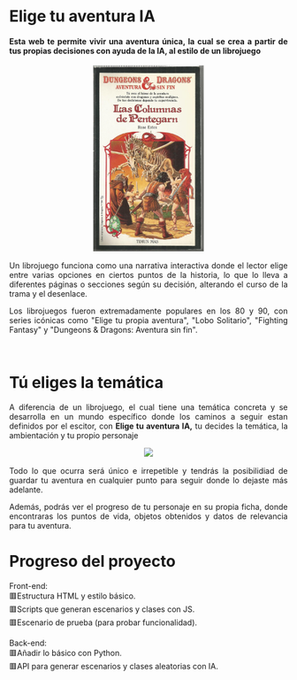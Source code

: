 # Elige tu aventura IA
<h4 align="justify">Esta web te permite vivir una aventura única, la cual se crea a partir de tus propias decisiones con ayuda de la IA, al estilo de un librojuego</h4> 
<div align="center">
  <img src=assets\images\19066139555.jpg width="200">
</div>
<p align="justify">Un librojuego funciona como una narrativa interactiva donde el lector elige entre varias opciones en ciertos puntos de la historia, lo que lo lleva a diferentes páginas o secciones según su decisión, alterando el curso de la trama y el desenlace.<p align="justify">Los librojuegos fueron extremadamente populares en los 80 y 90, con series icónicas como "Elige tu propia aventura", "Lobo Solitario", "Fighting Fantasy" y "Dungeons & Dragons: Aventura sin fin".
</p><br>

# Tú eliges la temática
<p align="justify">A diferencia de un librojuego, el cual tiene una temática concreta y se desarrolla en un mundo específico donde los caminos a seguir estan definidos por el escitor, con <b>Elige tu aventura IA,</b> tu decides la temática, la ambientación y tu propio personaje
<div align="center">
  <img src=assets/images/escenarios.gif width="300">
</div>
<p align="justify"> Todo lo que ocurra será único e irrepetible y tendrás la posibilidiad de guardar tu aventura en cualquier punto para seguir donde lo dejaste más adelante.</p>
<p align="justify">Además, podrás ver el progreso de tu personaje en su propia ficha, donde encontraras los puntos de vida, objetos obtenidos y datos de relevancia para tu aventura.

# Progreso del proyecto
Front-end:<br>
🟥Estructura HTML y estilo básico.<br>
🟥Scripts que generan escenarios y clases con JS.<br>
🟥Escenario de prueba (para probar funcionalidad).<br>

Back-end:<br>
🟥Añadir lo básico con Python.<br>
🟥API para generar escenarios y clases aleatorias con IA.